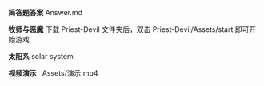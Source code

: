 **简答题答案** Answer.md

**牧师与恶魔** 下载 Priest-Devil 文件夹后，双击 Priest-Devil/Assets/start 即可开始游戏

**太阳系**     solar system

**视频演示**   Assets/演示.mp4
